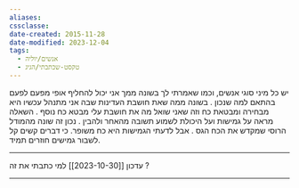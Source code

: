 ```yaml
---
aliases: 
cssclasse: 
date-created: 2015-11-28
date-modified: 2023-12-04
tags:
  - אנשים/יוליה
  - טקסט-שכתבתי/הגיג
---
```


יש כל מיני סוגי אנשים, וכמו שאמרתי לך בשונה ממך אני יכול להחליף אופי מפעם לפעם בהתאם למה שנכון . בשונה ממה שאת חושבת העדינות שבה אני מתנהל עכשיו היא מבחירה ומבטאת כח וזה שאני שואל מה את חושבת עלי מבטא כח נוסף .
השאלה מראה על גמישות ועל היכולת לשמוע תשובה מהאחר ולהבין .
נכון זה שונה מהמודל הרוסי שמקדש את הכח הגס . אבל לדעתי הגמישות היא כח משופר. כי דברים קשים קל לשבור גמישים חוזרים תמיד.

------------
עדכון [[2023-10-30]]
למי כתבתי את זה ?

------------
